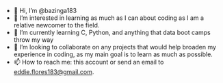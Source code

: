 - 👋 Hi, I’m @bazinga183
- 👀 I’m interested in learning as much as I can about coding as I am a relative newcomer to the field.
- 🌱 I’m currently learning C, Python, and anything that data boot camps throw my way
- 💞️ I’m looking to collaborate on any projects that would help broaden my experience in coding, as my main goal is to learn as much as possible.
- 📫 How to reach me: this account or send an email to eddie.flores183@gmail.com.

<!---
bazinga183/bazinga183 is a ✨ special ✨ repository because its `README.md` (this file) appears on your GitHub profile.
You can click the Preview link to take a look at your changes.
--->
